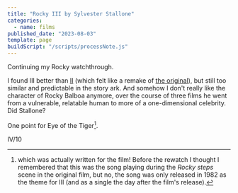 ```yaml
---
title: "Rocky III by Sylvester Stallone"
categories:
  - name: films
published_date: "2023-08-03"
template: page
buildScript: "/scripts/processNote.js"
---
```


Continuing my Rocky watchthrough.

I found III better than [II](/notes/rocky-ii-by-sylvester-stallone/) (which felt like a remake of [the original](/notes/rocky-by-john-g-avildsen/)), but still too similar and predictable in the story ark. And somehow I don't really like the character of Rocky Balboa anymore, over the course of three films he went from a vulnerable, relatable human to more of a one-dimensional celebrity. Did Stallone?

One point for Eye of the Tiger[^1].

IV/10

[^1]: which was actually written for the film! Before the rewatch I thought I remembered that this was the song playing during the _Rocky steps_ scene in the original film, but no, the song was only released in 1982 as the theme for III (and as a single the day after the film's release).
